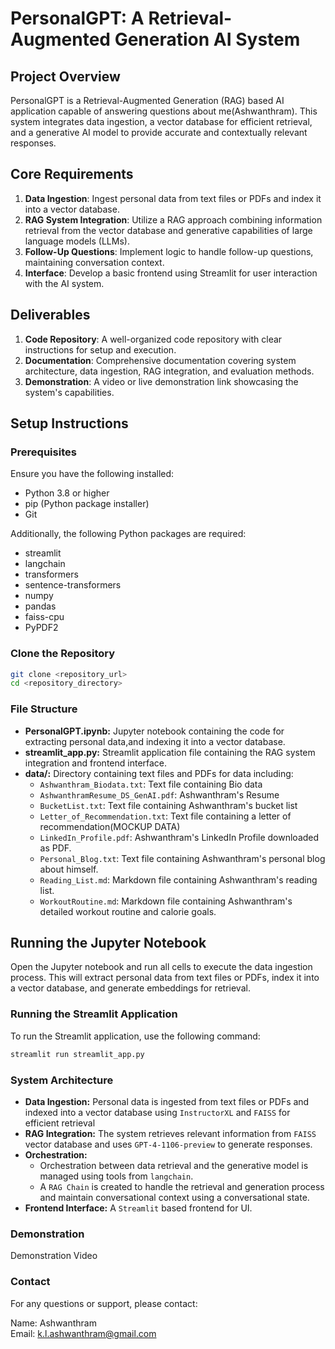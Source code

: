 # PersonalGPT: A Retrieval-Augmented Generation AI System

## Project Overview

PersonalGPT is a Retrieval-Augmented Generation (RAG) based AI application capable of answering questions about me(Ashwanthram). This system integrates data ingestion, a vector database for efficient retrieval, and a generative AI model to provide accurate and contextually relevant responses.

## Core Requirements

1. **Data Ingestion**: Ingest personal data from text files or PDFs and index it into a vector database.
2. **RAG System Integration**: Utilize a RAG approach combining information retrieval from the vector database and generative capabilities of large language models (LLMs).
3. **Follow-Up Questions**: Implement logic to handle follow-up questions, maintaining conversation context.
4. **Interface**: Develop a basic frontend using Streamlit for user interaction with the AI system.

## Deliverables

1. **Code Repository**: A well-organized code repository with clear instructions for setup and execution.
2. **Documentation**: Comprehensive documentation covering system architecture, data ingestion, RAG integration, and evaluation methods.
3. **Demonstration**: A video or live demonstration link showcasing the system's capabilities.

## Setup Instructions

### Prerequisites

Ensure you have the following installed:

- Python 3.8 or higher
- pip (Python package installer)
- Git

Additionally, the following Python packages are required:

- streamlit
- langchain
- transformers
- sentence-transformers
- numpy
- pandas
- faiss-cpu
- PyPDF2

### Clone the Repository

```bash
git clone <repository_url>
cd <repository_directory>
```

### File Structure
- **PersonalGPT.ipynb:** Jupyter notebook containing the code for extracting personal data,and indexing it into a vector database.
- **streamlit_app.py:** Streamlit application file containing the RAG system integration and frontend interface.
- **data/:** Directory containing text files and PDFs for data including:
    * `Ashwanthram_Biodata.txt`: Text file containing Bio data
    * `AshwanthramResume_DS_GenAI.pdf`: Ashwanthram's Resume
    * `BucketList.txt`: Text file containing Ashwanthram's bucket list
    * `Letter_of_Recommendation.txt`: Text file containing a letter of recommendation(MOCKUP DATA)
    * `LinkedIn_Profile.pdf`: Ashwanthram's LinkedIn Profile downloaded as PDF.
    * `Personal_Blog.txt`: Text file containing Ashwanthram's personal blog about himself.
    * `Reading_List.md`: Markdown file containing Ashwanthram's reading list.
    * `WorkoutRoutine.md`: Markdown file containing Ashwanthram's detailed workout routine and calorie goals.

## Running the Jupyter Notebook
Open the Jupyter notebook and run all cells to execute the data ingestion process. This will extract personal data from text files or PDFs, index it into a vector database, and generate embeddings for retrieval.

### Running the Streamlit Application

To run the Streamlit application, use the following command:

```bash
streamlit run streamlit_app.py
```

### System Architecture
- **Data Ingestion:** Personal data is ingested from text files or PDFs and indexed into a vector database using `InstructorXL` and `FAISS` for efficient retrieval
- **RAG Integration:** The system retrieves relevant information from `FAISS` vector database and uses `GPT-4-1106-preview` to generate responses.
- **Orchestration:** 
    * Orchestration between data retrieval and the generative model is managed using tools from `langchain`.
    * A `RAG Chain` is created to handle the retrieval and generation process and maintain conversational context using a conversational state.
- **Frontend Interface:** A `Streamlit` based frontend for UI.

### Demonstration

Demonstration Video

### Contact
For any questions or support, please contact:

Name: Ashwanthram  
Email: k.l.ashwanthram@gmail.com